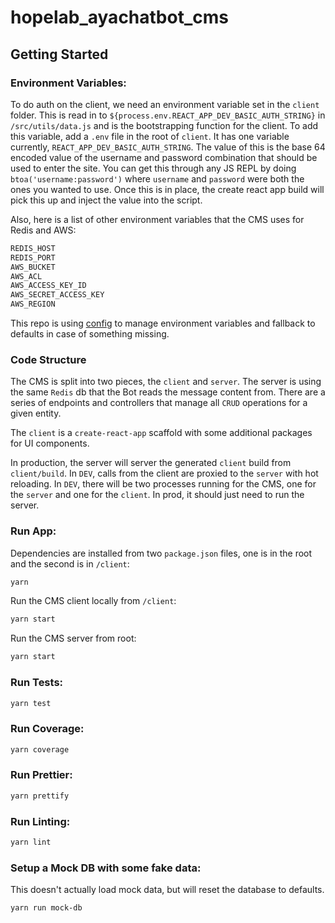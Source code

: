 # hopelab_ayachatbot_cms

## Getting Started

### Environment Variables:

To do auth on the client, we need an environment variable set in the `client` folder. This is read in to `${process.env.REACT_APP_DEV_BASIC_AUTH_STRING}` in `/src/utils/data.js` and is the bootstrapping function for the client. To add this variable, add a `.env` file in the root of `client`. It has one variable currently, `REACT_APP_DEV_BASIC_AUTH_STRING`. The value of this is the base 64 encoded value of the username and password combination that should be used to enter the site. You can get this through any JS REPL by doing `btoa('username:password')` where `username` and `password` were both the ones you wanted to use. Once this is in place, the create react app build will pick this up and inject the value into the script.

Also, here is a list of other environment variables that the CMS uses for Redis and AWS:

```bash
REDIS_HOST
REDIS_PORT
AWS_BUCKET
AWS_ACL
AWS_ACCESS_KEY_ID
AWS_SECRET_ACCESS_KEY
AWS_REGION
```

This repo is using [config](https://www.npmjs.com/package/config) to manage environment variables and fallback to defaults in case of something missing.

### Code Structure

The CMS is split into two pieces, the `client` and `server`. The server is using the same `Redis` db that the Bot reads the message content from. There are a series of endpoints and controllers that manage all `CRUD` operations for a given entity.

The `client` is a `create-react-app` scaffold with some additional packages for UI components.

In production, the server will server the generated `client` build from `client/build`. In `DEV`, calls from the client are proxied to the `server` with hot reloading. In `DEV`, there will be two processes running for the CMS, one for the `server` and one for the `client`. In prod, it should just need to run the server.

### Run App:

Dependencies are installed from two `package.json` files, one is in the root and the second is in `/client`:

```bash
yarn
```

Run the CMS client locally from `/client`:
```bash
yarn start
```

Run the CMS server from root:
```bash
yarn start
```


### Run Tests:

```bash
yarn test
```

### Run Coverage:

```bash
yarn coverage
```

### Run Prettier:

```bash
yarn prettify
```

### Run Linting:

```bash
yarn lint
```

### Setup a Mock DB with some fake data:

This doesn't actually load mock data, but will reset the database to defaults.

```bash
yarn run mock-db
```
